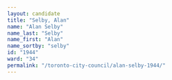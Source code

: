 ```yaml
---
layout: candidate
title: "Selby, Alan"
name: "Alan Selby"
name_last: "Selby"
name_first: "Alan"
name_sortby: "selby"
id: "1944"
ward: "34"
permalink: "/toronto-city-council/alan-selby-1944/"
---
```

